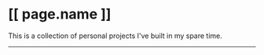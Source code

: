 <link rel="stylesheet" href="/_assets/css/project_feed_item.min.css" />

# [[ page.name ]]

This is a collection of personal projects I've built in my spare time.

<hr />

<ul data-feed="/projects">
    <template>
        {{ projects_feed_item }}
    </template>
</ul>